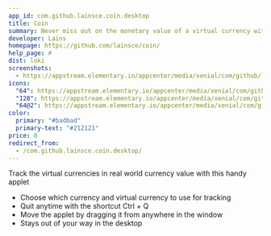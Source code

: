 ```yaml
---
app_id: com.github.lainsce.coin.desktop
title: Coin
summary: Never miss out on the monetary value of a virtual currency with this handy applet
developer: Lains
homepage: https://github.com/lainsce/coin/
help_page: #
dist: loki
screenshots:
  - https://appstream.elementary.io/appcenter/media/xenial/com/github/lainsce.coin.desktop/BF2CB016EE0E9C2D95146871FA789D3F/screenshots/image-1_orig.png
icons:
  "64": https://appstream.elementary.io/appcenter/media/xenial/com/github/lainsce.coin.desktop/BF2CB016EE0E9C2D95146871FA789D3F/icons/64x64/com.github.lainsce.coin_com.github.lainsce.coin.png
  "128": https://appstream.elementary.io/appcenter/media/xenial/com/github/lainsce.coin.desktop/BF2CB016EE0E9C2D95146871FA789D3F/icons/128x128/com.github.lainsce.coin_com.github.lainsce.coin.png
  "64@2": https://appstream.elementary.io/appcenter/media/xenial/com/github/lainsce.coin.desktop/BF2CB016EE0E9C2D95146871FA789D3F/icons/64x64@2/com.github.lainsce.coin_com.github.lainsce.coin.png
color:
  primary: "#badbad"
  primary-text: "#212121"
price: 0
redirect_from:
  - /com.github.lainsce.coin.desktop/
---
```


<p>Track the virtual currencies in real world currency value with this handy applet</p>
<ul>
  <li>Choose which currency and virtual currency to use for tracking</li>
  <li>Quit anytime with the shortcut Ctrl + Q</li>
  <li>Move the applet by dragging it from anywhere in the window</li>
  <li>Stays out of your way in the desktop</li>
</ul>